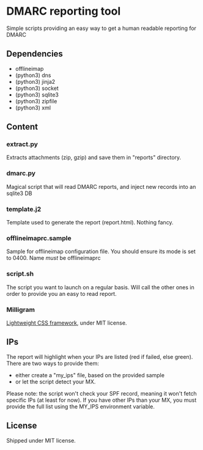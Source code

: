 # DMARC reporting tool
Simple scripts providing an easy way to get a human readable reporting for DMARC

## Dependencies
- offlineimap
- (python3) dns
- (python3) jinja2
- (python3) socket
- (python3) sqlite3
- (python3) zipfile
- (python3) xml

## Content
### extract.py
Extracts attachments (zip, gzip) and save them in "reports" directory.

### dmarc.py
Magical script that will read DMARC reports, and inject new records into an sqlite3 DB

### template.j2
Template used to generate the report (report.html). Nothing fancy.

### offlineimaprc.sample
Sample for offlineimap configuration file. You should ensure its mode is set to 0400.
Name *must* be offlineimaprc

### script.sh
The script you want to launch on a regular basis. Will call the other ones in order to
provide you an easy to read report.

### Milligram
[Lightweight CSS framework](https://milligram.io/), under MIT license.

## IPs
The report will highlight when your IPs are listed (red if failed, else green). There are
two ways to provide them:
- either create a "my_ips" file, based on the provided sample
- or let the script detect your MX.

Please note: the script won't check your SPF record, meaning it won't fetch specific
IPs (at least for now). If you have other IPs than your MX, you must provide the full
list using the MY_IPS environment variable.

## License
Shipped under MIT license.
